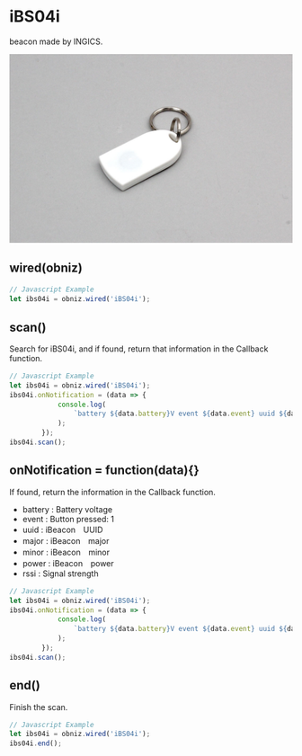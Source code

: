 # iBS04i
beacon made by INGICS.

![](image.jpg)


## wired(obniz)

```javascript
// Javascript Example
let ibs04i = obniz.wired('iBS04i');
```

## scan()

Search for iBS04i, and if found, return that information in the Callback function.

```javascript
// Javascript Example
let ibs04i = obniz.wired('iBS04i');
ibs04i.onNotification = (data => {
            console.log(
                `battery ${data.battery}V event ${data.event} uuid ${data.uuid} major ${data.major} minor ${data.minor} rssi ${data.rssi}`,
            );
        });
ibs04i.scan();
```

## onNotification = function(data){}

If found, return the information in the Callback function.

- battery : Battery voltage
- event : Button pressed: 1
- uuid : iBeacon　UUID
- major : iBeacon　major
- minor : iBeacon　minor
- power : iBeacon　power
- rssi :  Signal strength

```javascript
// Javascript Example
let ibs04i = obniz.wired('iBS04i');
ibs04i.onNotification = (data => {
            console.log(
                `battery ${data.battery}V event ${data.event} uuid ${data.uuid} major ${data.major} minor ${data.minor} rssi ${data.rssi} power ${data.power}`,
            );
        });
ibs04i.scan();
```

## end()

Finish the scan.

```javascript
// Javascript Example
let ibs04i = obniz.wired('iBS04i');
ibs04i.end();
```
